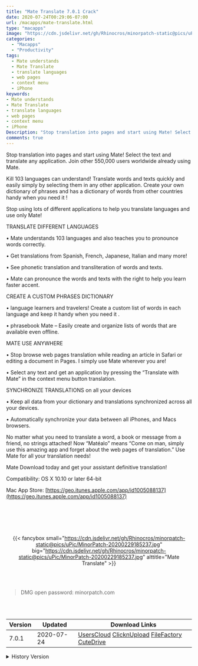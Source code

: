 ```yaml
---
title: "Mate Translate 7.0.1 Crack"
date: 2020-07-24T00:29:06-07:00
url: /macapps/mate-translate.html
type: "macapps"
image: "https://cdn.jsdelivr.net/gh/Rhinocros/minorpatch-static@pics/uPic/CGvf6P.png"
categories:
  - "Macapps"
  - "Productivity"
tags:
  - Mate understands
  - Mate Translate
  - translate languages
  - web pages
  - context menu
  - iPhone
keywords:
- Mate understands
- Mate Translate
- translate languages
- web pages
- context menu
- iPhone
Description: "Stop translation into pages and start using Mate! Select the text and translate any application. Join other 550,000 users worldwide already using Mate."
comments: true
---
```


Stop translation into pages and start using Mate! Select the text and translate any application. Join other 550,000 users worldwide already using Mate.

Kill 103 languages can understand! Translate words and texts quickly and easily simply by selecting them in any other application. Create your own dictionary of phrases and has a dictionary of words from other countries handy when you need it !

Stop using lots of different applications to help you translate languages and use only Mate!

TRANSLATE DIFFERENT LANGUAGES

• Mate understands 103 languages and also teaches you to pronounce words correctly.

• Get translations from Spanish, French, Japanese, Italian and many more!

• See phonetic translation and transliteration of words and texts.

• Mate can pronounce the words and texts with the right to help you learn faster accent.

CREATE A CUSTOM PHRASES DICTIONARY

• language learners and travelers! Create a custom list of words in each language and keep it handy when you need it .

• phrasebook Mate – Easily create and organize lists of words that are available even offline.

MATE USE ANYWHERE

• Stop browse web pages translation while reading an article in Safari or editing a document in Pages. I simply use Mate wherever you are!

• Select any text and get an application by pressing the “Translate with Mate” in the context menu button translation.

SYNCHRONIZE TRANSLATIONS on all your devices

• Keep all data from your dictionary and translations synchronized across all your devices.

• Automatically synchronize your data between all iPhones, and Macs browsers.



No matter what you need to translate a word, a book or message from a friend, no strings attached! Now “Matéalo” means “Come on man, simply use this amazing app and forget about the web pages of
translation.” Use Mate for all your translation needs!

Mate Download today and get your assistant definitive translation!

Compatibility: OS X 10.10 or later 64-bit

Mac App Store: [https://geo.itunes.apple.com/app/id1005088137](https://geo.itunes.apple.com/app/id1005088137)

<br/>
<br/>
<script async src="https://pagead2.googlesyndication.com/pagead/js/adsbygoogle.js"></script>
<ins class="adsbygoogle"
     style="display:block; text-align:center;"
     data-ad-layout="in-article"
     data-ad-format="fluid"
     data-ad-client="ca-pub-8746275014476192"
     data-ad-slot="5144997159"></ins>
<script>
     (adsbygoogle = window.adsbygoogle || []).push({});
</script>
<br/>
<br/>


<center>

{{< fancybox small="https://cdn.jsdelivr.net/gh/Rhinocros/minorpatch-static@pics/uPic/MinorPatch-20200229185237.jpg" big="https://cdn.jsdelivr.net/gh/Rhinocros/minorpatch-static@pics/uPic/MinorPatch-20200229185237.jpg" alttitle="Mate Translate" >}}

</center>

<br/>
<br/>


> DMG open password: minorpatch.com

<br/>

<br/>
<div id="history_version" class="history_version">

| Version | Updated | Download Links |
| ---- | ---- | ---- |
| 7.0.1 | 2020-07-24 | [UsersCloud](https://ouo.io/7VmaoYs)   [ClicknUpload](https://ouo.io/kNs6XC)   [FileFactory](https://ouo.io/I8hL1h)   [CuteDrive](https://ouo.io/BgT5sD) |
<details>
<summary>History Version</summary>

| Version | Updated | Download Links |
| ---- | ---- | ---- |
| 7.0.0 | 2020-07-22 | [UsersCloud](https://ouo.io/E0CA8X)   [ClicknUpload](https://ouo.io/koNwsLj)   [FileFactory](https://ouo.io/qLeLhe)   [CuteDrive](https://ouo.io/b1qjhw) |
| 6.2.1 | 2020-04-05 | [UsersCloud](https://ouo.io/E2hXldP)   [ClicknUpload](https://ouo.io/3wyW22)   [FileFactory](https://ouo.io/BbXH8y)   [CuteDrive](https://ouo.io/6uWPU6o) |
| 6.2.0 | 2020-02-29 | [UsersCloud](https://ouo.io/O5nRFB)   [ClicknUpload](https://ouo.io/hPyqYC)   [FileFactory](https://ouo.io/15k6gr)   [CuteDrive](https://ouo.io/F9gV8H) |
</details>

</div>
